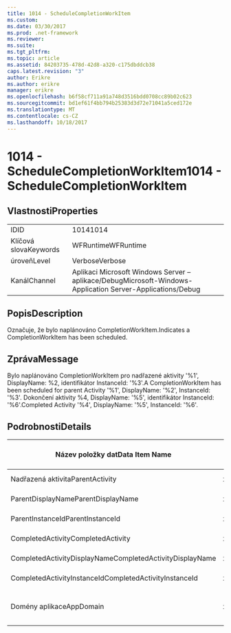 ```yaml
---
title: 1014 - ScheduleCompletionWorkItem
ms.custom: 
ms.date: 03/30/2017
ms.prod: .net-framework
ms.reviewer: 
ms.suite: 
ms.tgt_pltfrm: 
ms.topic: article
ms.assetid: 84203735-478d-42d8-a320-c175dbddcb38
caps.latest.revision: "3"
author: Erikre
ms.author: erikre
manager: erikre
ms.openlocfilehash: b6f58cf711a91a748d3516bdd0708cc89b02c623
ms.sourcegitcommit: bd1ef61f4bb794b25383d3d72e71041a5ced172e
ms.translationtype: MT
ms.contentlocale: cs-CZ
ms.lasthandoff: 10/18/2017
---
```

# <a name="1014---schedulecompletionworkitem"></a><span data-ttu-id="e47bf-102">1014 - ScheduleCompletionWorkItem</span><span class="sxs-lookup"><span data-stu-id="e47bf-102">1014 - ScheduleCompletionWorkItem</span></span>
## <a name="properties"></a><span data-ttu-id="e47bf-103">Vlastnosti</span><span class="sxs-lookup"><span data-stu-id="e47bf-103">Properties</span></span>  
  
|||  
|-|-|  
|<span data-ttu-id="e47bf-104">ID</span><span class="sxs-lookup"><span data-stu-id="e47bf-104">ID</span></span>|<span data-ttu-id="e47bf-105">1014</span><span class="sxs-lookup"><span data-stu-id="e47bf-105">1014</span></span>|  
|<span data-ttu-id="e47bf-106">Klíčová slova</span><span class="sxs-lookup"><span data-stu-id="e47bf-106">Keywords</span></span>|<span data-ttu-id="e47bf-107">WFRuntime</span><span class="sxs-lookup"><span data-stu-id="e47bf-107">WFRuntime</span></span>|  
|<span data-ttu-id="e47bf-108">úroveň</span><span class="sxs-lookup"><span data-stu-id="e47bf-108">Level</span></span>|<span data-ttu-id="e47bf-109">Verbose</span><span class="sxs-lookup"><span data-stu-id="e47bf-109">Verbose</span></span>|  
|<span data-ttu-id="e47bf-110">Kanál</span><span class="sxs-lookup"><span data-stu-id="e47bf-110">Channel</span></span>|<span data-ttu-id="e47bf-111">Aplikaci Microsoft Windows Server – aplikace/Debug</span><span class="sxs-lookup"><span data-stu-id="e47bf-111">Microsoft-Windows-Application Server-Applications/Debug</span></span>|  
  
## <a name="description"></a><span data-ttu-id="e47bf-112">Popis</span><span class="sxs-lookup"><span data-stu-id="e47bf-112">Description</span></span>  
 <span data-ttu-id="e47bf-113">Označuje, že bylo naplánováno CompletionWorkItem.</span><span class="sxs-lookup"><span data-stu-id="e47bf-113">Indicates a CompletionWorkItem has been scheduled.</span></span>  
  
## <a name="message"></a><span data-ttu-id="e47bf-114">Zpráva</span><span class="sxs-lookup"><span data-stu-id="e47bf-114">Message</span></span>  
 <span data-ttu-id="e47bf-115">Bylo naplánováno CompletionWorkItem pro nadřazené aktivity '%1', DisplayName: %2, identifikátor InstanceId: '%3'.</span><span class="sxs-lookup"><span data-stu-id="e47bf-115">A CompletionWorkItem has been scheduled for parent Activity '%1', DisplayName: '%2', InstanceId: '%3'.</span></span>  <span data-ttu-id="e47bf-116">Dokončení aktivity %4, DisplayName: '%5', identifikátor InstanceId: '%6'.</span><span class="sxs-lookup"><span data-stu-id="e47bf-116">Completed Activity '%4', DisplayName: '%5', InstanceId: '%6'.</span></span>  
  
## <a name="details"></a><span data-ttu-id="e47bf-117">Podrobnosti</span><span class="sxs-lookup"><span data-stu-id="e47bf-117">Details</span></span>  
  
|<span data-ttu-id="e47bf-118">Název položky dat</span><span class="sxs-lookup"><span data-stu-id="e47bf-118">Data Item Name</span></span>|<span data-ttu-id="e47bf-119">Datová položka – Typ</span><span class="sxs-lookup"><span data-stu-id="e47bf-119">Data Item Type</span></span>|<span data-ttu-id="e47bf-120">Popis</span><span class="sxs-lookup"><span data-stu-id="e47bf-120">Description</span></span>|  
|--------------------|--------------------|-----------------|  
|<span data-ttu-id="e47bf-121">Nadřazená aktivita</span><span class="sxs-lookup"><span data-stu-id="e47bf-121">ParentActivity</span></span>|<span data-ttu-id="e47bf-122">xs:String</span><span class="sxs-lookup"><span data-stu-id="e47bf-122">xs:string</span></span>|<span data-ttu-id="e47bf-123">Název typu nadřazené aktivity.</span><span class="sxs-lookup"><span data-stu-id="e47bf-123">The type name of the parent activity.</span></span>|  
|<span data-ttu-id="e47bf-124">ParentDisplayName</span><span class="sxs-lookup"><span data-stu-id="e47bf-124">ParentDisplayName</span></span>|<span data-ttu-id="e47bf-125">xs:String</span><span class="sxs-lookup"><span data-stu-id="e47bf-125">xs:string</span></span>|<span data-ttu-id="e47bf-126">Zobrazovaný název nadřazené aktivity.</span><span class="sxs-lookup"><span data-stu-id="e47bf-126">The display name of the parent activity.</span></span>|  
|<span data-ttu-id="e47bf-127">ParentInstanceId</span><span class="sxs-lookup"><span data-stu-id="e47bf-127">ParentInstanceId</span></span>|<span data-ttu-id="e47bf-128">xs:String</span><span class="sxs-lookup"><span data-stu-id="e47bf-128">xs:string</span></span>|<span data-ttu-id="e47bf-129">Id instance nadřazené aktivity.</span><span class="sxs-lookup"><span data-stu-id="e47bf-129">The instance id of the parent activity.</span></span>|  
|<span data-ttu-id="e47bf-130">CompletedActivity</span><span class="sxs-lookup"><span data-stu-id="e47bf-130">CompletedActivity</span></span>|<span data-ttu-id="e47bf-131">xs:String</span><span class="sxs-lookup"><span data-stu-id="e47bf-131">xs:string</span></span>|<span data-ttu-id="e47bf-132">Název typu dokončené aktivity.</span><span class="sxs-lookup"><span data-stu-id="e47bf-132">The type name of the completed activity.</span></span>|  
|<span data-ttu-id="e47bf-133">CompletedActivityDisplayName</span><span class="sxs-lookup"><span data-stu-id="e47bf-133">CompletedActivityDisplayName</span></span>|<span data-ttu-id="e47bf-134">xs:String</span><span class="sxs-lookup"><span data-stu-id="e47bf-134">xs:string</span></span>|<span data-ttu-id="e47bf-135">Zobrazovaný název dokončené aktivity.</span><span class="sxs-lookup"><span data-stu-id="e47bf-135">The display name of the completed activity.</span></span>|  
|<span data-ttu-id="e47bf-136">CompletedActivityInstanceId</span><span class="sxs-lookup"><span data-stu-id="e47bf-136">CompletedActivityInstanceId</span></span>|<span data-ttu-id="e47bf-137">xs:String</span><span class="sxs-lookup"><span data-stu-id="e47bf-137">xs:string</span></span>|<span data-ttu-id="e47bf-138">Id instance dokončené aktivity.</span><span class="sxs-lookup"><span data-stu-id="e47bf-138">The instance id of the completed activity.</span></span>|  
|<span data-ttu-id="e47bf-139">Domény aplikace</span><span class="sxs-lookup"><span data-stu-id="e47bf-139">AppDomain</span></span>|<span data-ttu-id="e47bf-140">xs:String</span><span class="sxs-lookup"><span data-stu-id="e47bf-140">xs:string</span></span>|<span data-ttu-id="e47bf-141">Řetězec vrácený AppDomain.CurrentDomain.FriendlyName.</span><span class="sxs-lookup"><span data-stu-id="e47bf-141">The string returned by AppDomain.CurrentDomain.FriendlyName.</span></span>|
